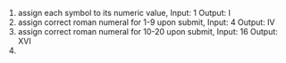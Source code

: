 1. assign each symbol to its numeric value, Input: 1 Output: I  
2. assign correct roman numeral for 1-9 upon submit, Input: 4 Output: IV
3. assign correct roman numeral for 10-20 upon submit, Input: 16 Output: XVI
4.

